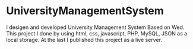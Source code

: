 # UniversityManagementSystem

I desigen and developed University Management System Based on
Wed. This project I done by using html, css, javascript, PHP, MySQL, JSON as a local storage.
At the last I published this project as a live server.

